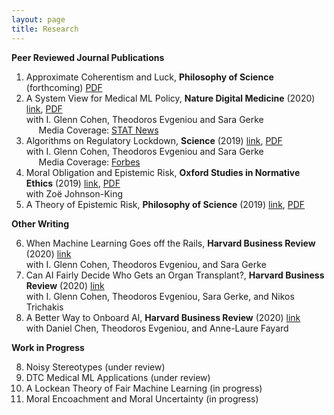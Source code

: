 ```yaml
---
layout: page
title: Research
---
```

<!--- You will find below a list of publications and works in progress, followed by a general overview of my research. --> 

**Peer Reviewed Journal Publications**
1. Approximate Coherentism and Luck, **Philosophy of Science** (forthcoming) [PDF](research/acl.pdf)  
2. A System View for Medical ML Policy, **Nature Digital Medicine** (2020) [link](https://www.nature.com/articles/s41746-020-0262-2), [PDF](research/nature_system_view.pdf)   
with I. Glenn Cohen, Theodoros Evgeniou and Sara Gerke   
&nbsp;&nbsp;&nbsp;&nbsp; Media Coverage: [STAT News](https://www.statnews.com/2020/10/05/duke-artificial-intelligence-hospital-medicine/)
3. Algorithms on Regulatory Lockdown, **Science** (2019) [link](https://science.sciencemag.org/content/366/6470/1202), [PDF](locked_ai.pdf)  
with I. Glenn Cohen, Theodoros Evgeniou and Sara Gerke  
&nbsp;&nbsp;&nbsp;&nbsp; Media Coverage: [Forbes](https://www.forbes.com/sites/lanceeliot/2019/12/18/latest-ai-that-learns-on-the-fly-is-raising-serious-concerns-including-for-self-driving-cars/#7ea94f162813)   
4. Moral Obligation and Epistemic Risk, **Oxford Studies in Normative Ethics** (2019) [link](https://global.oup.com/academic/product/oxford-studies-in-normative-ethics-volume-10-9780198867951?lang=en&cc=us#), [PDF](research/jkb_mer.pdf)  
with Zoë Johnson-King   
5. A Theory of Epistemic Risk, **Philosophy of Science** (2019) [link](https://doi.org/10.1086/703552), [PDF](research/babic_ter_final.pdf)
  
**Other Writing**   
<ol start="6">
    <li> When Machine Learning Goes off the Rails, <b>Harvard Business Review</b> (2020) <a href="https://hbr.org/2021/01/when-machine-learning-goes-off-the-rails">link</a> <br>  
with I. Glenn Cohen, Theodoros Evgeniou, and Sara Gerke </li>
  <li> Can AI Fairly Decide Who Gets an Organ Transplant?, <b>Harvard Business Review</b> (2020) <a href="https://hbr.org/2020/12/can-ai-fairly-decide-who-gets-an-organ-transplant">link</a> <br>  
with I. Glenn Cohen, Theodoros Evgeniou, Sara Gerke, and Nikos Trichakis </li>
  <li> A Better Way to Onboard AI, <b>Harvard Business Review</b> (2020) <a href="https://hbr.org/2020/07/a-better-way-to-onboard-ai">link</a> <br>   
with Daniel Chen, Theodoros Evgeniou, and Anne-Laure Fayard </li> 
</ol>

**Work in Progress** 

<ol start="8">
  <li> Noisy Stereotypes (under review) </li> 
  <li> DTC Medical ML Applications (under review) </li> 
  <li> A Lockean Theory of Fair Machine Learning (in progress) </li> 
  <li> Moral Encoachment and Moral Uncertainty (in progress) </li>
</ol> 

<!---
<ol start="3">
  <li>A paper on approximate coherence </li>
  <li>Norms, Stereotypes and Accuracy <a href="babic_nsa.pdf">PDF</a> </li>
  <li>Adaptive Burdens of Proof (e-mail for draft) </li>
  <li>Dynamic Epistemic Risk </li>
  <li>Testing for Discrimination and the Risk of Error </li>
  <li>Invariance, Entropy, and (Objective) Bayesianism </li>
</ol> 
<!---
**Overview**
  The overaching theme of my current research is **epistemic risk**. It consists of three principal components:
**Philosophy of science/formal epistemology**. I try to motivate and construct a general theory of epistemic risk in terms of alethic sensitivity to small changes in accuracy. This theory is currently developed within the epistemic utility framework, though I think of this as a starting point rather than a fundamental commitment. If you would like to learn more, see the paper entitled A Theory of Epistemic Risk. This project proposes a way of measuring the riskiness of a credence function and connects risk to measures of uncertainty. In particular, I show that under very general conditions epistemic risk is dual to information entropy. 
Currently, I am working on a project that extends considerations of epistemic risk to the updating of beliefs (Dynamic Epistemic Risk). I aim to show that we can establish an update rule by considering how an agent's attitudes to epistemic risk should change in response to different possible learning experiences. Roughly, if the answer is that attitudes to epistemic risk should change as little as possible, then the associated update rule is Bayes' Rule. 
I am also working on a project on chance and coherence for imperfect Bayesian agents (Assessment Reversal in Approximate Coherentism). I suggest that approximating coherence may not be an appropriate proxy for traditional (all or nothing) coherence because unlike the latter, approximating coherence is susceptible to misfortune. 
**Normative ethics**. I believe the theory of epistemic risk can fruitfully speak to several problems that have been articulated in the moral encroachment and normative dilemmas literature. In a joint project with Zoë Johnson-King (Moral Obligations and Epistemic Risk), we explore the relationship between moral obligations and attitudes to epistemic risk.
**Law and public policy**. This dimension of my research engages the emerging literature on algorithmic fairness and ethics in statistics and machine learning. I am interested in both the normative dimension of what constitutes fair AI/ML and the statistical engineering problem of how to construct fair learning algorithms. I am also interested in the empirical study of related public policy problems. Currently, I am working on applying the theory of epistemic risk to evaluate the pervasiveness of discrimination. In particular, in Testing for Discrimination and the Risk of Error, I defend a statistical test for discrimination grounded in attitudes to epistemic risk. Meanwhile, in Adaptive Burdens of Proof, I argue that many apparent paradoxes of proof involving statistical evidence arise because we assume (without justification) that legal decision makers must have one unique attitude to epistemic risk -- namely, neutrality.  -->
